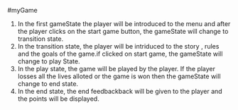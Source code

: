 #myGame

1. In the first gameState the player will be introduced to the menu and after the player clicks on the start game button, the gameState will change to transition state.
2. In the transition state, the player will be intriduced to the story , rules and the goals of the game.if clicked on start game, the gameState will change to play State.
3. In the play state, the game will be played by the player. If the player losses all the lives alloted or the game is won then the gameState will change to end state.
4. In the end state, the end feedbackback will be given to the player and the points will be displayed.
